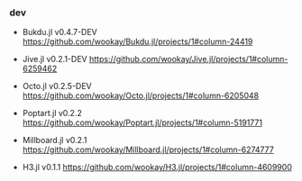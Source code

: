 ### dev

  - Bukdu.jl v0.4.7-DEV
    https://github.com/wookay/Bukdu.jl/projects/1#column-24419

  - Jive.jl v0.2.1-DEV
    https://github.com/wookay/Jive.jl/projects/1#column-6259462

  - Octo.jl v0.2.5-DEV
    https://github.com/wookay/Octo.jl/projects/1#column-6205048


  - Poptart.jl v0.2.2
    https://github.com/wookay/Poptart.jl/projects/1#column-5191771

  - Millboard.jl v0.2.1
    https://github.com/wookay/Millboard.jl/projects/1#column-6274777

  - H3.jl v0.1.1
    https://github.com/wookay/H3.jl/projects/1#column-4609900
